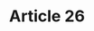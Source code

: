 ---
title: "Article 26"
draft: false
exceptions:
- info53g
memberstates:
- LT
score: 3
compensation:
- 
remarks: |
 


link: ""
---